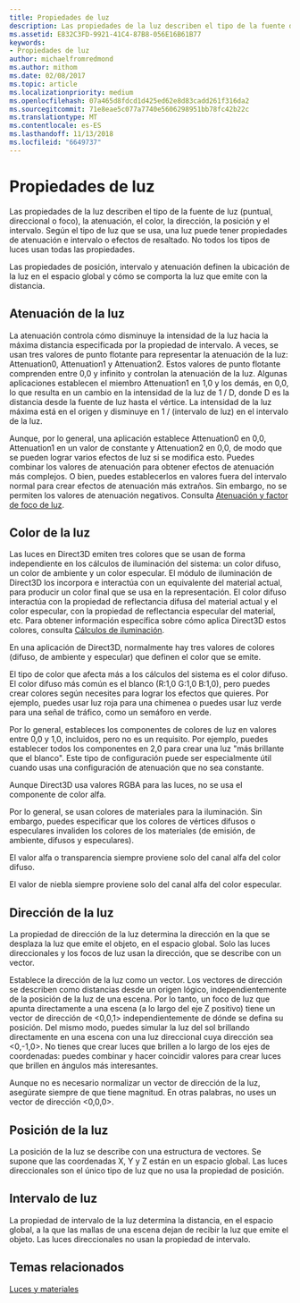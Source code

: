 ```yaml
---
title: Propiedades de luz
description: Las propiedades de la luz describen el tipo de la fuente de luz (puntual, direccional o foco), la atenuación, el color, la dirección, la posición y el intervalo.
ms.assetid: E832C3FD-9921-41C4-87B8-056E16B61B77
keywords:
- Propiedades de luz
author: michaelfromredmond
ms.author: mithom
ms.date: 02/08/2017
ms.topic: article
ms.localizationpriority: medium
ms.openlocfilehash: 07a465d8fdcd1d425ed62e8d83cadd261f316da2
ms.sourcegitcommit: 71e8eae5c077a7740e5606298951bb78fc42b22c
ms.translationtype: MT
ms.contentlocale: es-ES
ms.lasthandoff: 11/13/2018
ms.locfileid: "6649737"
---
```

# <a name="light-properties"></a>Propiedades de luz


Las propiedades de la luz describen el tipo de la fuente de luz (puntual, direccional o foco), la atenuación, el color, la dirección, la posición y el intervalo. Según el tipo de luz que se usa, una luz puede tener propiedades de atenuación e intervalo o efectos de resaltado. No todos los tipos de luces usan todas las propiedades.

Las propiedades de posición, intervalo y atenuación definen la ubicación de la luz en el espacio global y cómo se comporta la luz que emite con la distancia.

## <a name="span-idlightattenuationspanspan-idlightattenuationspanspan-idlightattenuationspanlight-attenuation"></a><span id="Light_Attenuation"></span><span id="light_attenuation"></span><span id="LIGHT_ATTENUATION"></span>Atenuación de la luz


La atenuación controla cómo disminuye la intensidad de la luz hacia la máxima distancia especificada por la propiedad de intervalo. A veces, se usan tres valores de punto flotante para representar la atenuación de la luz: Attenuation0, Attenuation1 y Attenuation2. Estos valores de punto flotante comprenden entre 0,0 y infinito y controlan la atenuación de la luz. Algunas aplicaciones establecen el miembro Attenuation1 en 1,0 y los demás, en 0,0, lo que resulta en un cambio en la intensidad de la luz de 1 / D, donde D es la distancia desde la fuente de luz hasta el vértice. La intensidad de la luz máxima está en el origen y disminuye en 1 / (intervalo de luz) en el intervalo de la luz.

Aunque, por lo general, una aplicación establece Attenuation0 en 0,0, Attenuation1 en un valor de constante y Attenuation2 en 0,0, de modo que se pueden lograr varios efectos de luz si se modifica esto. Puedes combinar los valores de atenuación para obtener efectos de atenuación más complejos. O bien, puedes establecerlos en valores fuera del intervalo normal para crear efectos de atenuación más extraños. Sin embargo, no se permiten los valores de atenuación negativos. Consulta [Atenuación y factor de foco de luz](attenuation-and-spotlight-factor.md).

## <a name="span-idlightcolorspanspan-idlightcolorspanspan-idlightcolorspanlight-color"></a><span id="Light_Color"></span><span id="light_color"></span><span id="LIGHT_COLOR"></span>Color de la luz


Las luces en Direct3D emiten tres colores que se usan de forma independiente en los cálculos de iluminación del sistema: un color difuso, un color de ambiente y un color especular. El módulo de iluminación de Direct3D los incorpora e interactúa con un equivalente del material actual, para producir un color final que se usa en la representación. El color difuso interactúa con la propiedad de reflectancia difusa del material actual y el color especular, con la propiedad de reflectancia especular del material, etc. Para obtener información específica sobre cómo aplica Direct3D estos colores, consulta [Cálculos de iluminación](mathematics-of-lighting.md).

En una aplicación de Direct3D, normalmente hay tres valores de colores (difuso, de ambiente y especular) que definen el color que se emite.

El tipo de color que afecta más a los cálculos del sistema es el color difuso. El color difuso más común es el blanco (R:1,0 G:1,0 B:1,0), pero puedes crear colores según necesites para lograr los efectos que quieres. Por ejemplo, puedes usar luz roja para una chimenea o puedes usar luz verde para una señal de tráfico, como un semáforo en verde.

Por lo general, estableces los componentes de colores de luz en valores entre 0,0 y 1,0, incluidos, pero no es un requisito. Por ejemplo, puedes establecer todos los componentes en 2,0 para crear una luz "más brillante que el blanco". Este tipo de configuración puede ser especialmente útil cuando usas una configuración de atenuación que no sea constante.

Aunque Direct3D usa valores RGBA para las luces, no se usa el componente de color alfa.

Por lo general, se usan colores de materiales para la iluminación. Sin embargo, puedes especificar que los colores de vértices difusos o especulares invaliden los colores de los materiales (de emisión, de ambiente, difusos y especulares).

El valor alfa o transparencia siempre proviene solo del canal alfa del color difuso.

El valor de niebla siempre proviene solo del canal alfa del color especular.

## <a name="span-idlightdirectionspanspan-idlightdirectionspanspan-idlightdirectionspanlight-direction"></a><span id="Light_Direction"></span><span id="light_direction"></span><span id="LIGHT_DIRECTION"></span>Dirección de la luz


La propiedad de dirección de la luz determina la dirección en la que se desplaza la luz que emite el objeto, en el espacio global. Solo las luces direccionales y los focos de luz usan la dirección, que se describe con un vector.

Establece la dirección de la luz como un vector. Los vectores de dirección se describen como distancias desde un origen lógico, independientemente de la posición de la luz de una escena. Por lo tanto, un foco de luz que apunta directamente a una escena (a lo largo del eje Z positivo) tiene un vector de dirección de &lt;0,0,1&gt; independientemente de dónde se defina su posición. Del mismo modo, puedes simular la luz del sol brillando directamente en una escena con una luz direccional cuya dirección sea &lt;0,-1,0&gt;. No tienes que crear luces que brillen a lo largo de los ejes de coordenadas: puedes combinar y hacer coincidir valores para crear luces que brillen en ángulos más interesantes.

Aunque no es necesario normalizar un vector de dirección de la luz, asegúrate siempre de que tiene magnitud. En otras palabras, no uses un vector de dirección &lt;0,0,0&gt;.

## <a name="span-idlightpositionspanspan-idlightpositionspanspan-idlightpositionspanlight-position"></a><span id="Light_Position"></span><span id="light_position"></span><span id="LIGHT_POSITION"></span>Posición de la luz


La posición de la luz se describe con una estructura de vectores. Se supone que las coordenadas X, Y y Z están en un espacio global. Las luces direccionales son el único tipo de luz que no usa la propiedad de posición.

## <a name="span-idlightrangespanspan-idlightrangespanspan-idlightrangespanlight-range"></a><span id="Light_Range"></span><span id="light_range"></span><span id="LIGHT_RANGE"></span>Intervalo de luz


La propiedad de intervalo de la luz determina la distancia, en el espacio global, a la que las mallas de una escena dejan de recibir la luz que emite el objeto. Las luces direccionales no usan la propiedad de intervalo.

## <a name="span-idrelated-topicsspanrelated-topics"></a><span id="related-topics"></span>Temas relacionados


[Luces y materiales](lights-and-materials.md)

 

 




